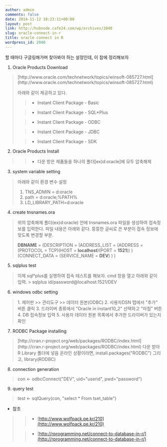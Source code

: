 ```yaml
---
author: admin
comments: false
date: 2014-11-12 10:23:11+00:00
layout: post
link: http://hubnode.cafe24.com/wp/archives/2040
slug: oracle-connect-in-r
title: oracle connect in R
wordpress_id: 2040
---
```


할 때마다 구글링해가며 찾아봐야 하는 설정인데, 이 참에 정리해보자

1. Oracle Products Download



<blockquote>
[http://www.oracle.com/technetwork/topics/winsoft-085727.html](http://www.oracle.com/technetwork/topics/winsoft-085727.html)

아래와 같이 제공하고 있다. 

> * Instant Client Package - Basic
> 

> * Instant Client Package - SQL*Plus
> 

> * Instant Client Package - ODBC
> 

> * Instant Client Package - JDBC
> 

> * Instant Client Package - SDK
> 


</blockquote>



2. Oracle Products Install



<blockquote>

> * 다운 받은 제품들을 하나의 폴더[ex)d:oracle]에 모두 압축해제
> 
</blockquote>





3. system variable setting


<blockquote>
아래와 같이 환경 변수 설정

1. TNS_ADMIN = d:oracle
2. path = d:oracle;%PATH%
3. LD_LIBRARY_PATH=d:oracle
</blockquote>




4. create tnsnames.ora 



<blockquote>
위의 압축해제 폴더(ex)d:oracle) 안에 tnsnames.ora 파일을 생성하여 접속정보를 입력한다. 파일 내용은 아래와 같다. 뚱뚱한 글씨로 쓴 부분이 접속 정보에 맞도록 변경할 부분.

**DBNAME** =
  (DESCRIPTION =
    (ADDRESS_LIST =
      (ADDRESS = (PROTOCOL = TCP)(HOST = **localhost**)(PORT = **1521**))
    )
    (CONNECT_DATA =
      (SERVICE_NAME = **DEV**)
    )
  )
</blockquote>




5. sqlplus test




<blockquote>
이제 sql*plus를 실행하여 접속 테스트를 해보자.
cmd 창을 열고 아래와 같이 입력.
> sqlplus id/password@localhost:1521/DEV


</blockquote>






6. windows odbc setting



<blockquote>
1. 제어판 >> 관리도구 >> 데이터 원본(ODBC)
2. 사용자DSN 탭에서 "추가" 버튼 클릭
3. 드라이버 종류애서 "Oracle in instant10_2" 선택하고 "마침" 버튼
4. DB 접속정보 입력
5. 사용자 데이터 원본 목록에서 추가한 드라이버가 있는지 확인

</blockquote>



7. RODBC Package installing




<blockquote>
[http://cran.r-project.org/web/packages/RODBC/index.html](http://cran.r-project.org/web/packages/RODBC/index.html)
다운 받아 R Library 폴더에 넣음
온라인 상황이라면,
install.packages("RODBC")
그리고,
library(RODBC)
</blockquote>



8. connection generation 




<blockquote>

con <- odbcConnect("DEV", uid="userid", pwd="password")
</blockquote>



9. query test





<blockquote>
test <- sqlQuery(con, "select * From tset_table")

</blockquote>




* 참조




<blockquote>

> * [http://www.wolfpack.pe.kr/210](http://www.wolfpack.pe.kr/210)
> 

> * [http://rprogramming.net/connect-to-database-in-r/](http://rprogramming.net/connect-to-database-in-r/)
> 
</blockquote>



